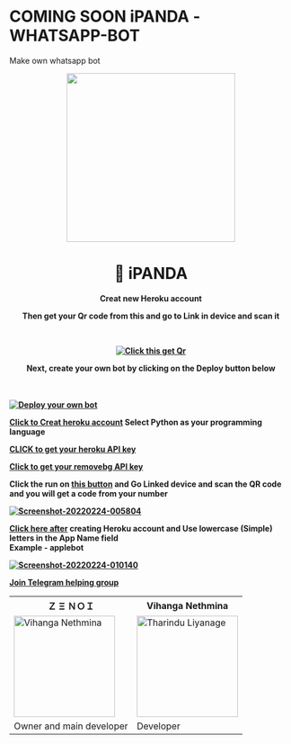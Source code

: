 # COMING SOON iPANDA -WHATSAPP-BOT
Make own whatsapp bot

<div align="center">


  <img src="https://i.ibb.co/gdk3Vhs/IMG-20220218-084605-951.jpg" width="300" height="300">



  <h1>🐼 iPANDA</h1>



</div>




<html><head><b><center>Creat new Heroku account<b></head>
  
  Then get your Qr code from this and go to Link in device and scan it 
  
  <br>
  
  [![Click this get Qr](https://repl.it/badge/github/Quiec/whatsasena)](https://replit.com/@zenoi/ZENOI-QR-GENERATOR?v=1)</center>

  <head><center><b>Next, create your own bot by clicking on the Deploy button below</head></center></b>
  
  <br>
  <br>
  
  [![Deploy your own bot](https://www.herokucdn.com/deploy/button.svg)](https://heroku.com/deploy?template=https://github.com/Vihanga2005/-iPANDA-2.0) 
  
  
  
  </html>
  
  [Click to Creat heroku account](https://signup.heroku.com/) Select Python as your programming language
  
  
  
  [CLICK to get your heroku API key](https://dashboard.heroku.com/account)
  
  [Click to get your removebg API key](https://www.remove.bg/api)
  
  
  Click the run on [this button](https://replit.com/@zenoi/ZENOI-QR-GENERATOR?v=1) and  Go Linked device and scan the QR code and you will get a code from your number
  

  <a href="Go to Whatsapp Linked device and scan the QR code and you will get a code from your number "><img src="https://i.ibb.co/W25vzyL/Screenshot-20220224-005804.jpg" alt="Screenshot-20220224-005804" border="0"></a>
  
  [Click here after](https://dashboard.heroku.com/new?template=https%3A%2F%2Fgithub.com%2FVihanga2005%2F-iPANDA-2.0) creating Heroku account and Use lowercase (Simple) letters in the App Name field   
  Example - applebot
  
  <a href="https://dashboard.heroku.com/new?template=https%3A%2F%2Fgithub.com%2FVihanga2005%2F-iPANDA-2.0"><img src="https://i.ibb.co/2y2p6Gq/Screenshot-20220224-010140.jpg" alt="Screenshot-20220224-010140" border="0"></a>
  
  
  [Join Telegram  helping group ](https://t.me/ipandaproject)
  
  
  <table><tr><th>Ｚ Ξ ＮＯＩ</th><th>Vihanga Nethmina </th></tr><tr><td><a href="https://github.com/Zenoixnoize"><img src="https://i.ibb.co/mBVtxkp/Screenshot-20220218-213033.jpg" width="180" alt="Vihanga Nethmina"></a></td><td><a href="https://www.facebook.com/profile.php?id=100069571778344"><img src="https://i.ibb.co/0FbqpbV/IMG-20220224-001245-089-2-03.jpg" width="180" alt="Tharindu Liyanage"></a></td></tr><tr><td>Owner and main developer</td><td>Developer</td></tr>
